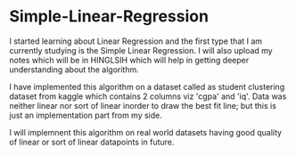 # Simple-Linear-Regression

I started learning about Linear Regression and the first type that I am currently studying is the Simple Linear Regression. I will also upload my notes which will be in HINGLSIH which will help in getting deeper understanding about the algorithm.

I have implemented this algorithm on a dataset called as student clustering dataset from kaggle which contains 2 columns viz 'cgpa' and 'iq'. Data was neither linear nor sort of linear inorder to draw the best fit line; but this is just an implementation part from my side.

I will implemnent this algorithm on real world datasets having good quality of linear or sort of linear datapoints in future.
